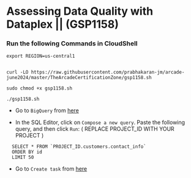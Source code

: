 # Assessing Data Quality with Dataplex || (GSP1158)

### Run the following Commands in CloudShell

```
export REGION=us-central1


curl -LO https://raw.githubusercontent.com/prabhakaran-jm/arcade-june2024/master/TheArcadeCertificationZone/gsp1158.sh

sudo chmod +x gsp1158.sh

./gsp1158.sh
```

* Go to `BigQuery` from [here](https://console.cloud.google.com/bigquery?)

* In the SQL Editor, click on `Compose a new query`. Paste the following query, and then click `Run`: ( REPLACE PROJECT_ID WITH YOUR PROJECT )

```
  SELECT * FROM `PROJECT_ID.customers.contact_info`
  ORDER BY id
  LIMIT 50
```

* Go to `Create task` from [here](https://console.cloud.google.com/dataplex/process/create-task/data-quality?)
